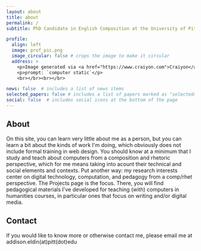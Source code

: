 ```yaml
---
layout: about
title: about
permalink: /
subtitle: PhD Candidate in English Composition at the University of Pittsburgh

profile:
  align: left
  image: prof_pic.png
  image_circular: false # crops the image to make it circular
  address: >
    <p>Image generated via <a href="https://www.craiyon.com">Craiyon</a></p>
    <p>prompt: `computer static`</p>
    <br></br><br></br>

news: false  # includes a list of news items
selected_papers: false # includes a list of papers marked as "selected={true}"
social: false  # includes social icons at the bottom of the page
---
```

## About
On this site, you can learn very little about me as a person, but you can learn a bit about the kinds of work I'm doing, which obviously does not include formal training in web design.
You should know at a minimum that I study and teach about computers from a composition and rhetoric perspective, which for me means taking into acount their technical and social elements and contexts. Put another way: my research interests center on digital technology, computation, and pedagogy from a comp/rhet perspective.
The Projects page is the focus. There, you will find pedagogical materials I've developed for teaching (with) computers in humanities courses, in particular ones that focus on writing and/or digital media.

## Contact
If you would like to know more or otherwise contact me, please email me at addison.eldin(at)pitt(dot)edu